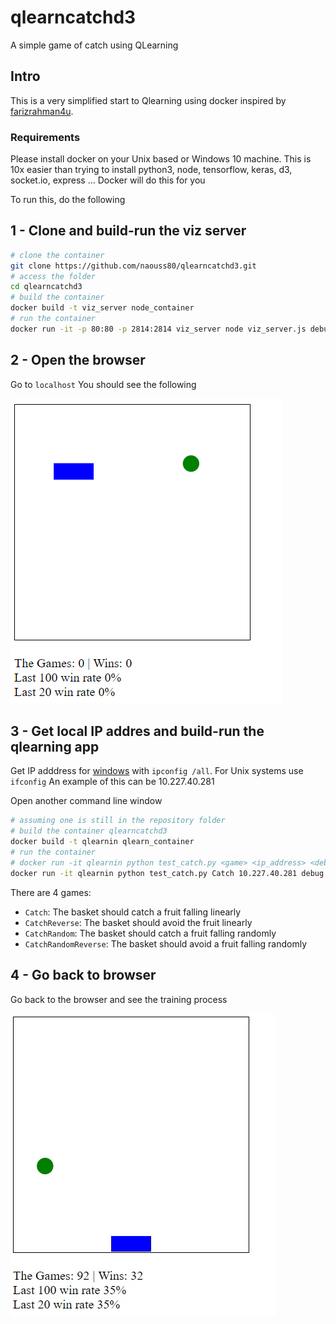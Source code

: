 # qlearncatchd3
A simple game of catch using QLearning 

## Intro

This is a very simplified start to Qlearning using docker inspired by [farizrahman4u](https://github.com/farizrahman4u/qlearning4k).

### Requirements
Please install docker on your Unix based or Windows 10 machine.
This is 10x easier than trying to install python3, node, tensorflow, keras, d3, socket.io, express ...
Docker will do this for you

To run this, do the following

## 1 - Clone and build-run the viz server
```Bash
# clone the container
git clone https://github.com/naouss80/qlearncatchd3.git
# access the folder
cd qlearncatchd3
# build the container
docker build -t viz_server node_container
# run the container
docker run -it -p 80:80 -p 2814:2814 viz_server node viz_server.js debug
```
## 2 - Open the browser
Go to `localhost`
You should see the following


![alt text](https://github.com/naouss80/qlearncatchd3/raw/master/images/start_window.PNG)

## 3 - Get local IP addres and build-run the qlearning app
Get IP adddress for [windows](https://kb.wisc.edu/page.php?id=27309) with `ipconfig /all`.
For Unix systems use `ifconfig`
An example of this can be 10.227.40.281

Open another command line window
```Bash
# assuming one is still in the repository folder 
# build the container qlearncatchd3
docker build -t qlearnin qlearn_container
# run the container
# docker run -it qlearnin python test_catch.py <game> <ip_address> <debug_optional> <node_optional> <count_of_epoch_optional>
docker run -it qlearnin python test_catch.py Catch 10.227.40.281 debug with_node 1000
```

There are 4 games:
* `Catch`: The basket should catch a fruit falling linearly
* `CatchReverse`: The basket should avoid the fruit linearly
* `CatchRandom`: The basket should catch a fruit falling randomly
* `CatchRandomReverse`: The basket should avoid a fruit falling randomly

## 4 - Go back to browser
Go back to the browser and see the training process


![alt text](https://github.com/naouss80/qlearncatchd3/raw/master/images/catch_game.gif)